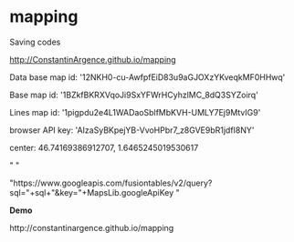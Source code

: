 # mapping
Saving codes

http://ConstantinArgence.github.io/mapping

<p> Data base map id: '12NKH0-cu-AwfpfEiD83u9aGJOXzYKveqkMF0HHwq'
<p> Base map id: '1BZkfBKRXVqoJi9SxYFWrHCyhzlMC_8dQ3SYZoirq'

<p> Lines map id: '1pigpdu2e4L1WADaoSblfMbKVH-UMLY7Ej9MtvIG9'
<p> browser API key: 'AIzaSyBKpejYB-VvoHPbr7_z8GVE9bR1jdfI8NY'
<p> center: 46.74169386912707, 1.6465245019530617
<p>     <!-- request Maps API + API key -->
        "<script type="text/javascript" src="https://maps.googleapis.com/maps/api/js?key=AIzaSyBKpejYB-VvoHPbr7_z8GVE9bR1jdfI8NY&libraries=geometry,places&v=3.17"></script> "
<p> "https://www.googleapis.com/fusiontables/v2/query?sql="+sql+"&key="+MapsLib.googleApiKey "



</br>

<b> Demo </b>
<p> http://constantinargence.github.io/mapping
</p>
